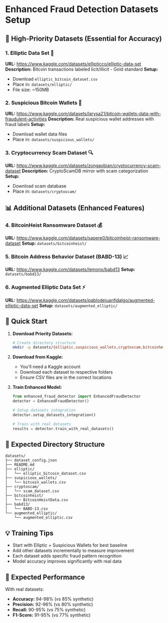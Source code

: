 
# Enhanced Fraud Detection Datasets Setup

## 🎯 High-Priority Datasets (Essential for Accuracy)

### 1. Elliptic Data Set 🥇
**URL:** https://www.kaggle.com/datasets/ellipticco/elliptic-data-set
**Description:** Bitcoin transactions labeled licit/illicit - Gold standard
**Setup:**
- Download `elliptic_bitcoin_dataset.csv`
- Place in: `datasets/elliptic/`
- File size: ~150MB

### 2. Suspicious Bitcoin Wallets 🚨
**URL:** https://www.kaggle.com/datasets/larysa21/bitcoin-wallets-data-with-fraudulent-activities
**Description:** Real suspicious wallet addresses with fraud labels
**Setup:**
- Download wallet data files
- Place in: `datasets/suspicious_wallets/`

### 3. Cryptocurrency Scam Dataset 🔍
**URL:** https://www.kaggle.com/datasets/zongaobian/cryptocurrency-scam-dataset
**Description:** CryptoScamDB mirror with scam categorization
**Setup:**
- Download scam database
- Place in: `datasets/cryptoscam/`

## 📊 Additional Datasets (Enhanced Features)

### 4. BitcoinHeist Ransomware Dataset 💰
**URL:** https://www.kaggle.com/datasets/sapere0/bitcoinheist-ransomware-dataset
**Setup:** `datasets/bitcoinheist/`

### 5. Bitcoin Address Behavior Dataset (BABD-13) 📈
**URL:** https://www.kaggle.com/datasets/lemonx/babd13
**Setup:** `datasets/babd13/`

### 6. Augmented Elliptic Data Set ⚡
**URL:** https://www.kaggle.com/datasets/pablodejuanfidalgo/augmented-elliptic-data-set
**Setup:** `datasets/augmented_elliptic/`

## 🚀 Quick Start

1. **Download Priority Datasets:**
   ```bash
   # Create directory structure
   mkdir -p datasets/{elliptic,suspicious_wallets,cryptoscam,bitcoinheist,babd13,augmented_elliptic}
   ```

2. **Download from Kaggle:**
   - You'll need a Kaggle account
   - Download each dataset to respective folders
   - Ensure CSV files are in the correct locations

3. **Train Enhanced Model:**
   ```python
   from enhanced_fraud_detector import EnhancedFraudDetector
   detector = EnhancedFraudDetector()
   
   # Setup datasets integration
   detector.setup_datasets_integration()
   
   # Train with real datasets
   results = detector.train_with_real_datasets()
   ```

## 📁 Expected Directory Structure
```
datasets/
├── dataset_config.json
├── README.md
├── elliptic/
│   └── elliptic_bitcoin_dataset.csv
├── suspicious_wallets/
│   └── bitcoin_wallets.csv
├── cryptoscam/
│   └── scam_dataset.csv
├── bitcoinheist/
│   └── BitcoinHeistData.csv
├── babd13/
│   └── BABD-13.csv
└── augmented_elliptic/
    └── augmented_elliptic.csv
```

## 💡 Training Tips

- Start with Elliptic + Suspicious Wallets for best baseline
- Add other datasets incrementally to measure improvement
- Each dataset adds specific fraud pattern recognition
- Model accuracy improves significantly with real data

## 🎯 Expected Performance

With real datasets:
- **Accuracy:** 94-98% (vs 85% synthetic)
- **Precision:** 92-96% (vs 80% synthetic) 
- **Recall:** 90-95% (vs 75% synthetic)
- **F1-Score:** 91-95% (vs 77% synthetic)
